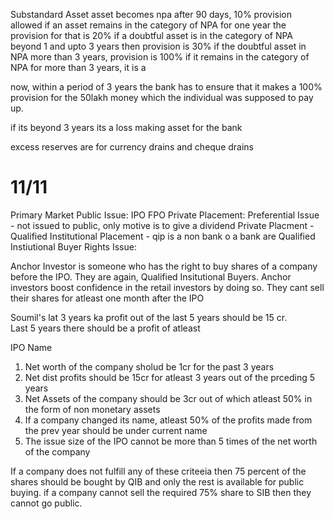 Substandard Asset
asset becomes npa after 90 days, 10% provision allowed
if an asset remains in the category of NPA for one year the provision for that is 20%
if a doubtful asset is in the category of NPA beyond 1 and upto 3 years then provision is 30%
if the doubtful asset in NPA more than 3 years, provision is 100%
if it remains in the category of NPA for more than 3 years, it is a 

now, within a period of 3 years the bank has to ensure that it makes a 100% provision for the 50lakh money which the individual was supposed to pay up.

if its beyond 3 years its a loss making asset for the bank


excess reserves are for currency drains and cheque drains

# 11/11
 Primary Market
	Public Issue:
			IPO
			FPO
	Private Placement:
			Preferential Issue - not issued to public, only motive is to give a dividend
			Private Placment -
			Qualified Institutional Placement - qip is a non bank o a bank are Qualified Instiutional Buyer
	Rights Issue:

Anchor Investor is someone who has the right to buy shares of a company before the IPO. They are again, Qualified Insitutional Buyers. Anchor investors boost confidence in the retail investors by doing so. They cant sell their shares for atleast one month after the IPO

Soumil's lat 3 years ka profit out of the last 5 years should be 15 cr.  
Last 5 years there should be a profit of atleast

IPO Name
1) Net worth of the company sholud be 1cr for the past 3 years
2) Net dist profits  should be 15cr for atleast 3 years out of the prceding 5 years
3) Net Assets of the company should be 3cr out of which atleast 50% in the form of non monetary assets
4) If a company changed its name, atleast 50% of the profits made from the prev year should be under current name
5) The issue size of the IPO cannot be more than 5 times of the net worth of the company

If a company does not fulfill any of these criteeia then 75 percent of the shares should be bought by QIB and only the rest is available for public buying. if a company cannot sell the required 75% share to SIB then they cannot go public.